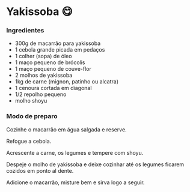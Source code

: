 # Yakissoba :yum:

### Ingredientes

- 300g de macarrão para yakissoba
- 1 cebola grande picada em pedaços
- 1 colher (sopa) de óleo
- 1 maço pequeno de brócolis
- 1 maço pequeno de couve-flor
- 2 molhos de yakissoba
- 1kg de carne (mignon, patinho ou alcatra)
- 1 cenoura cortada em diagonal
- 1/2 repolho pequeno
- molho shoyu



### Modo de preparo

Cozinhe o macarrão em água salgada e reserve.

Refogue a cebola.

Acrescente a carne, os legumes e tempere com shoyu.

Despeje o molho de yakissoba e deixe cozinhar até os legumes ficarem cozidos em ponto al dente.

Adicione o macarrão, misture bem e sirva logo a seguir.





